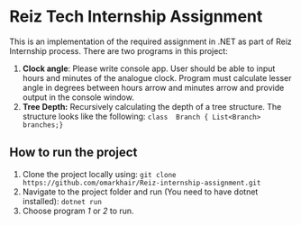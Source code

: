 # Reiz Tech Internship Assignment

This is an implementation of the required assignment in .NET as part of Reiz Internship process.
There are two programs in this project:
1. **Clock angle**: Please write console app. User should be able to input hours and minutes of the analogue clock. Program must calculate lesser angle in degrees between hours arrow and minutes arrow and provide output in the console window.
2. **Tree Depth:** Recursively calculating the depth of a tree structure. The structure looks like the following: ```class  Branch {
List<Branch> branches;} ```

## How to run the project
1. Clone the project locally using:
``` git clone https://github.com/omarkhair/Reiz-internship-assignment.git ```
2. Navigate to the project folder and run (You need to have dotnet installed):
``` dotnet run ```
3. Choose program *1* or *2* to run.	

